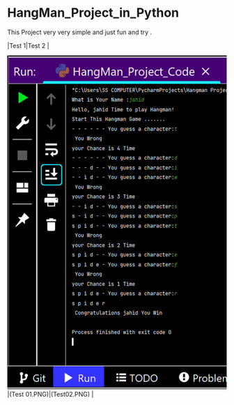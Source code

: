 # HangMan_Project_in_Python
This Project very very simple and just fun and try . 

|Test 1|Test 2 |

![Test Image 1](Test1.png)
|(Test 01.PNG)|(Test02.PNG) |

